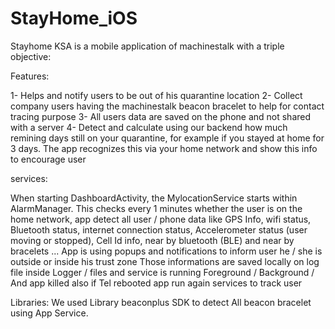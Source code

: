 # StayHome_iOS

Stayhome KSA is a mobile application of machinestalk with a triple objective:

Features:

1- Helps and notify users to be out of his quarantine location
2- Collect company users having the machinestalk beacon bracelet to help for contact tracing purpose
3- All users data are saved on the phone and not shared with a server
4- Detect and calculate using our backend how much remining days still on your quarantine, for example if you stayed at home for 3 days. The app recognizes this via your home network and show this info to encourage user

services:

When starting DashboardActivity, the MylocationService starts within AlarmManager. This checks every 1 minutes whether the user is on the home network, app detect all user / phone data like GPS Info, wifi status, Bluetooth status, internet connection status, Accelerometer status (user moving or stopped), Cell Id info, near by bluetooth (BLE) and near by bracelets ... App is using popups and notifications to inform user he / she is outside or inside his trust zone
Those informations are saved locally on log file inside Logger / files and service is running Foreground / Background / And app killed also if Tel rebooted app run again services to track user

Libraries:
We used Library beaconplus SDK to detect All beacon bracelet using App Service.
